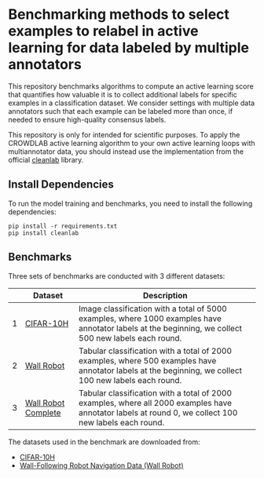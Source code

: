 # Benchmarking methods to select examples to relabel in active learning for data labeled by multiple annotators

This repository benchmarks algorithms to compute an active learning score that quantifies how valuable it is to collect additional labels for specific examples in a classification dataset. We consider settings with multiple data annotators such that each example can be labeled more than once, if needed to ensure high-quality consensus labels. 

This repository is only for intended for scientific purposes. To apply the CROWDLAB active learning algorithm to your own active learning loops with multiannotator data, you should instead use the implementation from the official [cleanlab](https://github.com/cleanlab/cleanlab) library.

## Install Dependencies

To run the model training and benchmarks, you need to install the following dependencies:

```
pip install -r requirements.txt
pip install cleanlab
```

## Benchmarks

Three sets of benchmarks are conducted with 3 different datasets: 

|   | Dataset | Description | 
| - | ------- | ----------- |
| 1 | [CIFAR-10H](cifar-10h) | Image classification with a total of 5000 examples, where 1000 examples have annotator labels at the beginning, we collect 500 new labels each round. |
| 2 | [Wall Robot](wall-robot) | Tabular classification with a total of 2000 examples, where 500 examples have annotator labels at the beginning, we collect 100 new labels each round. |
| 3 | [Wall Robot Complete](wall-robot-completely-labeled) | Tabular classification with a total of 2000 examples, where all 2000 examples have annotator labels at round 0, we collect 100 new labels each round. |

The datasets used in the benchmark are downloaded from:

- [CIFAR-10H](https://github.com/jcpeterson/cifar-10h)
- [Wall-Following Robot Navigation Data (Wall Robot)](https://www.openml.org/search?type=data&sort=runs&status=any&qualities.NumberOfClasses=gte_2&qualities.NumberOfInstances=between_1000_10000&id=1526)